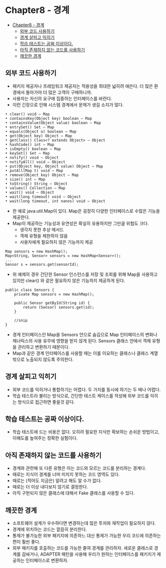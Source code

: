 # Chapter8 - 경계 

<!-- @import "[TOC]" {cmd="toc" depthFrom=1 depthTo=6 orderedList=false} -->

<!-- code_chunk_output -->

- [Chapter8 - 경계](#chapter8-경계)
  - [외부 코드 사용하기](#외부-코드-사용하기)
  - [경계 살피고 익히기](#경계-살피고-익히기)
  - [학습 테스트는 공짜 이상이다.](#학습-테스트는-공짜-이상이다)
  - [아직 존재하지 않는 코드를 사용하기](#아직-존재하지-않는-코드를-사용하기)
  - [깨끗한 경계](#깨끗한-경계)

<!-- /code_chunk_output -->

## 외부 코드 사용하기
- 패키지 제공자나 프레임워크 제공자는 적용성을 최대한 넓히려 애쓴다. 더 많은 환경에서 돌아가야 더 많은 고객이 구매하니까.
- 사용자는 자신의 요구에 집중하는 인터페이스를 바란다.
- 이런 긴장으로 인해 시스템 경계에서 문제가 생길 소지가 많다.
```
• clear() void – Map
• containsKey(Object key) boolean – Map
• containsValue(Object value) boolean – Map
• entrySet() Set – Map
• equals(Object o) boolean – Map
• get(Object key) Object – Map
• getClass() Class<? extends Object> – Object
• hashCode() int – Map
• isEmpty() boolean – Map
• keySet() Set – Map
• notify() void – Object
• notifyAll() void – Object
• put(Object key, Object value) Object – Map
• putAll(Map t) void – Map
• remove(Object key) Object – Map
• size() int – Map
• toString() String – Object
• values() Collection – Map
• wait() void – Object
• wait(long timeout) void – Object
• wait(long timeout, int nanos) void – Object
```
- 한 예로 java.util.Map이 있다. Map은 굉장히 다양한 인터페이스로 수많은 기능을 제공한다.
- Map이 제공하는 기능성과 유연성은 확실히 유용하지만 그만큼 위험도 크다.
    - 생각지 못한 추상 메서드
    - 객체 유형을 제한하지 않음
    - 사용자에게 필요하지 않은 기능까지 제공 
```
Map sensors = new HashMap();
Map<String, Sensor> sensors = new HashMap<Sensor>();
...
Sensor s = sensors.get(sensorId);
```
- 위 예제의 경우 간단한 Sensor 인스턴스를 저장 및 조회를 위해 Map을 사용하고 있지만 clear() 와 같은 필요하지 않은 기능까지 제공하게 된다.
```
public class Sensors {
    private Map sensors = new HashMap();

    public Sensor getById(String id) {
        return (Sensor) sensors.get(id);
    }

    //snip
}
```
- 경계 인터페이스인 Map을 Sensors 안으로 숨김으로 Map 인터페이스의 변화나 제너릭스의 사용 유무에 영향을 받지 않게 된다. Sensors 클래스 안에서 객체 유형을 관리하고 변환하기 때문이다.
- Map과 같은 경계 인터페이스를 사용할 때는 이를 이요하는 클래스나 클래스 계열 밖으로 노출되지 않도록 주의한다. 

## 경계 살피고 익히기
- 외부 코드를 익히거나 통합하기는 어렵다. 두 가지를 동시에 하기는 두 배나 어렵다.
- 학습 테스트라 불리는 방식으로, 간단한 테스트 케이스를 작성해 외부 코드를 익히는 방식으로 접근하면 좋을것 같다.

## 학습 테스트는 공짜 이상이다.
- 학습 테스트에 드는 비용은 없다. 오히려 필요한 지식만 확보하는 손쉬운 방법이고, 이해도를 높여주는 정확한 실험이다.

## 아직 존재하지 않는 코드를 사용하기
- 경계와 관련해 또 다른 유형은 아는 코드와 모르는 코드를 분리하는 경계다.
- 때로는 지식이 경계를 너머 미치지 못하는 코드 영역도 있다.
- 때로는 (적어도 지금은) 알려고 해도 알 수가 없다.
- 때로는 더 이상 내다보지 않기로 결정한다.
- 아직 구현되지 않은 클래스에 대해서 Fake 클래스를 사용할 수 있다.

## 깨끗한 경계
- 소프트웨어 설계가 우수하다면 변경하는데 많은 투자와 재작업이 필요하지 않다.
- 경계에 위치하는 코드는 깔끔히 분리한다.
- 통제가 불가능한 외부 패키지에 의존하느 대신 통제가 가능한 우리 코드에 의존하는 편이 훨씬 좋다.
- 외부 패키지를 호출하는 코드를 가능한 줄여 경계를 관리하자. 새로운 클래스로 경계를 감싸거나, ADAPTER 패턴을 사용해 우리가 원하는 인터페이스를 패키지가 제공하는 인터페이스로 변환하자.
